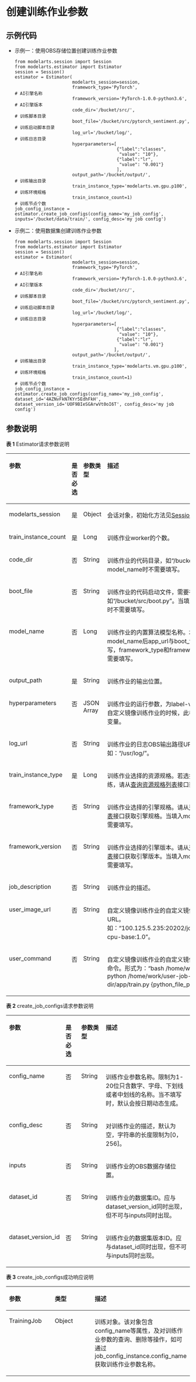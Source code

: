 # 创建训练作业参数<a name="modelarts_04_0174"></a>

## 示例代码<a name="zh-cn_topic_0170904401_section35881040102516"></a>

-   示例一：使用OBS存储位置创建训练作业参数

    ```
    from modelarts.session import Session
    from modelarts.estimator import Estimator
    session = Session()
    estimator = Estimator(
                          modelarts_session=session,
                          framework_type='PyTorch',                                     # AI引擎名称
                          framework_version='PyTorch-1.0.0-python3.6',                  # AI引擎版本
                          code_dir='/bucket/src/',                                      # 训练脚本目录
                          boot_file='/bucket/src/pytorch_sentiment.py',                 # 训练启动脚本目录 
                          log_url='/bucket/log/',                                       # 训练日志目录
                          hyperparameters=[
                                           {"label":"classes",
                                            "value": "10"},    
                                           {"label":"lr",
                                            "value": "0.001"}
                                           ],
                          output_path='/bucket/output/',                                 # 训练输出目录
                          train_instance_type='modelarts.vm.gpu.p100',                   # 训练环境规格
                          train_instance_count=1)                                        # 训练节点个数
    job_config_instance = estimator.create_job_configs(config_name='my_job_config', inputs='/bucket/data/train/', config_desc='my job config')
    ```


-   示例二：使用数据集创建训练作业参数

    ```
    from modelarts.session import Session
    from modelarts.estimator import Estimator
    session = Session()
    estimator = Estimator(
                          modelarts_session=session,
                          framework_type='PyTorch',                                     # AI引擎名称
                          framework_version='PyTorch-1.0.0-python3.6',                  # AI引擎版本
                          code_dir='/bucket/src/',                                      # 训练脚本目录
                          boot_file='/bucket/src/pytorch_sentiment.py',                 # 训练启动脚本目录 
                          log_url='/bucket/log/',                                       # 训练日志目录
                          hyperparameters=[
                                           {"label":"classes",
                                            "value": "10"},    
                                           {"label":"lr",
                                            "value": "0.001"}
                                          ],
                          output_path='/bucket/output/',                                 # 训练输出目录
                          train_instance_type='modelarts.vm.gpu.p100',                   # 训练环境规格
                          train_instance_count=1)                                        # 训练节点个数
    job_config_instance = estimator.create_job_configs(config_name='my_job_config', dataset_id='4AZNvFkN7KYr5EdhFkH', dataset_version_id='UOF9BIeSGArwVt0oI6T', config_desc='my job config')
    ```


## 参数说明<a name="zh-cn_topic_0170904401_section0599140112517"></a>

**表 1**  Estimator请求参数说明

<a name="zh-cn_topic_0170904401_table155461191218"></a>
<table><thead align="left"><tr id="zh-cn_topic_0170904401_row254817912212"><th class="cellrowborder" valign="top" width="22.75%" id="mcps1.2.5.1.1"><p id="zh-cn_topic_0170904401_p12549899214"><a name="zh-cn_topic_0170904401_p12549899214"></a><a name="zh-cn_topic_0170904401_p12549899214"></a>参数</p>
</th>
<th class="cellrowborder" valign="top" width="9.879999999999999%" id="mcps1.2.5.1.2"><p id="zh-cn_topic_0170904401_p3552101193813"><a name="zh-cn_topic_0170904401_p3552101193813"></a><a name="zh-cn_topic_0170904401_p3552101193813"></a>是否必选</p>
</th>
<th class="cellrowborder" valign="top" width="13.320000000000002%" id="mcps1.2.5.1.3"><p id="zh-cn_topic_0170904401_p1755169172118"><a name="zh-cn_topic_0170904401_p1755169172118"></a><a name="zh-cn_topic_0170904401_p1755169172118"></a>参数类型</p>
</th>
<th class="cellrowborder" valign="top" width="54.05%" id="mcps1.2.5.1.4"><p id="zh-cn_topic_0170904401_p55521998211"><a name="zh-cn_topic_0170904401_p55521998211"></a><a name="zh-cn_topic_0170904401_p55521998211"></a>描述</p>
</th>
</tr>
</thead>
<tbody><tr id="zh-cn_topic_0170904401_row8893215413"><td class="cellrowborder" valign="top" width="22.75%" headers="mcps1.2.5.1.1 "><p id="zh-cn_topic_0170904401_p6891421842"><a name="zh-cn_topic_0170904401_p6891421842"></a><a name="zh-cn_topic_0170904401_p6891421842"></a>modelarts_session</p>
</td>
<td class="cellrowborder" valign="top" width="9.879999999999999%" headers="mcps1.2.5.1.2 "><p id="zh-cn_topic_0170904401_p68972047"><a name="zh-cn_topic_0170904401_p68972047"></a><a name="zh-cn_topic_0170904401_p68972047"></a>是</p>
</td>
<td class="cellrowborder" valign="top" width="13.320000000000002%" headers="mcps1.2.5.1.3 "><p id="zh-cn_topic_0170904401_p158912219419"><a name="zh-cn_topic_0170904401_p158912219419"></a><a name="zh-cn_topic_0170904401_p158912219419"></a>Object</p>
</td>
<td class="cellrowborder" valign="top" width="54.05%" headers="mcps1.2.5.1.4 "><p id="zh-cn_topic_0170904401_p1689152543"><a name="zh-cn_topic_0170904401_p1689152543"></a><a name="zh-cn_topic_0170904401_p1689152543"></a>会话对象，初始化方法见<a href="Session鉴权概述.md">Session鉴权</a>。</p>
</td>
</tr>
<tr id="zh-cn_topic_0170904401_row197933582219"><td class="cellrowborder" valign="top" width="22.75%" headers="mcps1.2.5.1.1 "><p id="zh-cn_topic_0170904401_p25545912114"><a name="zh-cn_topic_0170904401_p25545912114"></a><a name="zh-cn_topic_0170904401_p25545912114"></a>train_instance_count</p>
</td>
<td class="cellrowborder" valign="top" width="9.879999999999999%" headers="mcps1.2.5.1.2 "><p id="zh-cn_topic_0170904401_p955361173817"><a name="zh-cn_topic_0170904401_p955361173817"></a><a name="zh-cn_topic_0170904401_p955361173817"></a>是</p>
</td>
<td class="cellrowborder" valign="top" width="13.320000000000002%" headers="mcps1.2.5.1.3 "><p id="zh-cn_topic_0170904401_p55561095217"><a name="zh-cn_topic_0170904401_p55561095217"></a><a name="zh-cn_topic_0170904401_p55561095217"></a>Long</p>
</td>
<td class="cellrowborder" valign="top" width="54.05%" headers="mcps1.2.5.1.4 "><p id="zh-cn_topic_0170904401_p25573982112"><a name="zh-cn_topic_0170904401_p25573982112"></a><a name="zh-cn_topic_0170904401_p25573982112"></a>训练作业worker的个数。</p>
</td>
</tr>
<tr id="zh-cn_topic_0170904401_row105532902114"><td class="cellrowborder" valign="top" width="22.75%" headers="mcps1.2.5.1.1 "><p id="zh-cn_topic_0170904401_p115007506428"><a name="zh-cn_topic_0170904401_p115007506428"></a><a name="zh-cn_topic_0170904401_p115007506428"></a>code_dir</p>
</td>
<td class="cellrowborder" valign="top" width="9.879999999999999%" headers="mcps1.2.5.1.2 "><p id="zh-cn_topic_0170904401_p4553121118384"><a name="zh-cn_topic_0170904401_p4553121118384"></a><a name="zh-cn_topic_0170904401_p4553121118384"></a>否</p>
</td>
<td class="cellrowborder" valign="top" width="13.320000000000002%" headers="mcps1.2.5.1.3 "><p id="zh-cn_topic_0170904401_p1750655034220"><a name="zh-cn_topic_0170904401_p1750655034220"></a><a name="zh-cn_topic_0170904401_p1750655034220"></a>String</p>
</td>
<td class="cellrowborder" valign="top" width="54.05%" headers="mcps1.2.5.1.4 "><p id="zh-cn_topic_0170904401_p750985094216"><a name="zh-cn_topic_0170904401_p750985094216"></a><a name="zh-cn_topic_0170904401_p750985094216"></a>训练作业的代码目录，如<span class="filepath" id="zh-cn_topic_0170904401_filepath1951216503429"><a name="zh-cn_topic_0170904401_filepath1951216503429"></a><a name="zh-cn_topic_0170904401_filepath1951216503429"></a>“/bucket/src/”</span>。当填入model_name时不需要填写。</p>
</td>
</tr>
<tr id="zh-cn_topic_0170904401_row164861109396"><td class="cellrowborder" valign="top" width="22.75%" headers="mcps1.2.5.1.1 "><p id="zh-cn_topic_0170904401_p35209501423"><a name="zh-cn_topic_0170904401_p35209501423"></a><a name="zh-cn_topic_0170904401_p35209501423"></a>boot_file</p>
</td>
<td class="cellrowborder" valign="top" width="9.879999999999999%" headers="mcps1.2.5.1.2 "><p id="zh-cn_topic_0170904401_p1955318112388"><a name="zh-cn_topic_0170904401_p1955318112388"></a><a name="zh-cn_topic_0170904401_p1955318112388"></a>否</p>
</td>
<td class="cellrowborder" valign="top" width="13.320000000000002%" headers="mcps1.2.5.1.3 "><p id="zh-cn_topic_0170904401_p552245012421"><a name="zh-cn_topic_0170904401_p552245012421"></a><a name="zh-cn_topic_0170904401_p552245012421"></a>String</p>
</td>
<td class="cellrowborder" valign="top" width="54.05%" headers="mcps1.2.5.1.4 "><p id="zh-cn_topic_0170904401_p1052817508427"><a name="zh-cn_topic_0170904401_p1052817508427"></a><a name="zh-cn_topic_0170904401_p1052817508427"></a>训练作业的代码启动文件，需要在代码目录下，如<span class="filepath" id="zh-cn_topic_0170904401_filepath953055064213"><a name="zh-cn_topic_0170904401_filepath953055064213"></a><a name="zh-cn_topic_0170904401_filepath953055064213"></a>“/bucket/src/boot.py”</span>。当填入model_name时不需要填写。</p>
</td>
</tr>
<tr id="zh-cn_topic_0170904401_row262591093918"><td class="cellrowborder" valign="top" width="22.75%" headers="mcps1.2.5.1.1 "><p id="zh-cn_topic_0170904401_p1655814915214"><a name="zh-cn_topic_0170904401_p1655814915214"></a><a name="zh-cn_topic_0170904401_p1655814915214"></a>model_name</p>
</td>
<td class="cellrowborder" valign="top" width="9.879999999999999%" headers="mcps1.2.5.1.2 "><p id="zh-cn_topic_0170904401_p1155391163819"><a name="zh-cn_topic_0170904401_p1155391163819"></a><a name="zh-cn_topic_0170904401_p1155391163819"></a>否</p>
</td>
<td class="cellrowborder" valign="top" width="13.320000000000002%" headers="mcps1.2.5.1.3 "><p id="zh-cn_topic_0170904401_p55598942112"><a name="zh-cn_topic_0170904401_p55598942112"></a><a name="zh-cn_topic_0170904401_p55598942112"></a>Long</p>
</td>
<td class="cellrowborder" valign="top" width="54.05%" headers="mcps1.2.5.1.4 "><p id="zh-cn_topic_0170904401_p115621942111"><a name="zh-cn_topic_0170904401_p115621942111"></a><a name="zh-cn_topic_0170904401_p115621942111"></a>训练作业的内置算法模型名称。填入model_name后app_url与boot_file_url不需填写，framework_type和framework_version也不需要填写。</p>
</td>
</tr>
<tr id="zh-cn_topic_0170904401_row1390105335719"><td class="cellrowborder" valign="top" width="22.75%" headers="mcps1.2.5.1.1 "><p id="zh-cn_topic_0170904401_p7801836172112"><a name="zh-cn_topic_0170904401_p7801836172112"></a><a name="zh-cn_topic_0170904401_p7801836172112"></a>output_path</p>
</td>
<td class="cellrowborder" valign="top" width="9.879999999999999%" headers="mcps1.2.5.1.2 "><p id="zh-cn_topic_0170904401_p95531511163817"><a name="zh-cn_topic_0170904401_p95531511163817"></a><a name="zh-cn_topic_0170904401_p95531511163817"></a>是</p>
</td>
<td class="cellrowborder" valign="top" width="13.320000000000002%" headers="mcps1.2.5.1.3 "><p id="zh-cn_topic_0170904401_p12801133632113"><a name="zh-cn_topic_0170904401_p12801133632113"></a><a name="zh-cn_topic_0170904401_p12801133632113"></a>String</p>
</td>
<td class="cellrowborder" valign="top" width="54.05%" headers="mcps1.2.5.1.4 "><p id="zh-cn_topic_0170904401_p880183622110"><a name="zh-cn_topic_0170904401_p880183622110"></a><a name="zh-cn_topic_0170904401_p880183622110"></a>训练作业的输出位置。</p>
</td>
</tr>
<tr id="zh-cn_topic_0170904401_row3799183612114"><td class="cellrowborder" valign="top" width="22.75%" headers="mcps1.2.5.1.1 "><p id="zh-cn_topic_0170904401_p13562119132119"><a name="zh-cn_topic_0170904401_p13562119132119"></a><a name="zh-cn_topic_0170904401_p13562119132119"></a>hyperparameters</p>
</td>
<td class="cellrowborder" valign="top" width="9.879999999999999%" headers="mcps1.2.5.1.2 "><p id="zh-cn_topic_0170904401_p655755054219"><a name="zh-cn_topic_0170904401_p655755054219"></a><a name="zh-cn_topic_0170904401_p655755054219"></a>否</p>
</td>
<td class="cellrowborder" valign="top" width="13.320000000000002%" headers="mcps1.2.5.1.3 "><p id="zh-cn_topic_0170904401_p1756418919215"><a name="zh-cn_topic_0170904401_p1756418919215"></a><a name="zh-cn_topic_0170904401_p1756418919215"></a>JSON Array</p>
</td>
<td class="cellrowborder" valign="top" width="54.05%" headers="mcps1.2.5.1.4 "><p id="zh-cn_topic_0170904401_p1956514920216"><a name="zh-cn_topic_0170904401_p1956514920216"></a><a name="zh-cn_topic_0170904401_p1956514920216"></a>训练作业的运行参数，为label-value格式；当为自定义镜像训练作业的时候，此参数为容器环境变量。</p>
</td>
</tr>
<tr id="zh-cn_topic_0170904401_row83521247152016"><td class="cellrowborder" valign="top" width="22.75%" headers="mcps1.2.5.1.1 "><p id="zh-cn_topic_0170904401_p106881050154220"><a name="zh-cn_topic_0170904401_p106881050154220"></a><a name="zh-cn_topic_0170904401_p106881050154220"></a>log_url</p>
</td>
<td class="cellrowborder" valign="top" width="9.879999999999999%" headers="mcps1.2.5.1.2 "><p id="zh-cn_topic_0170904401_p17806757142413"><a name="zh-cn_topic_0170904401_p17806757142413"></a><a name="zh-cn_topic_0170904401_p17806757142413"></a>否</p>
</td>
<td class="cellrowborder" valign="top" width="13.320000000000002%" headers="mcps1.2.5.1.3 "><p id="zh-cn_topic_0170904401_p1369555013425"><a name="zh-cn_topic_0170904401_p1369555013425"></a><a name="zh-cn_topic_0170904401_p1369555013425"></a>String</p>
</td>
<td class="cellrowborder" valign="top" width="54.05%" headers="mcps1.2.5.1.4 "><p id="zh-cn_topic_0170904401_p9699950194211"><a name="zh-cn_topic_0170904401_p9699950194211"></a><a name="zh-cn_topic_0170904401_p9699950194211"></a>训练作业的日志OBS输出路径URL，默认为空。如：<span class="filepath" id="zh-cn_topic_0170904401_filepath770045019429"><a name="zh-cn_topic_0170904401_filepath770045019429"></a><a name="zh-cn_topic_0170904401_filepath770045019429"></a>“/usr/log/”</span>。</p>
</td>
</tr>
<tr id="zh-cn_topic_0170904401_row1912536142111"><td class="cellrowborder" valign="top" width="22.75%" headers="mcps1.2.5.1.1 "><p id="zh-cn_topic_0170904401_p109129363215"><a name="zh-cn_topic_0170904401_p109129363215"></a><a name="zh-cn_topic_0170904401_p109129363215"></a>train_instance_type</p>
</td>
<td class="cellrowborder" valign="top" width="9.879999999999999%" headers="mcps1.2.5.1.2 "><p id="zh-cn_topic_0170904401_p555331113819"><a name="zh-cn_topic_0170904401_p555331113819"></a><a name="zh-cn_topic_0170904401_p555331113819"></a>是</p>
</td>
<td class="cellrowborder" valign="top" width="13.320000000000002%" headers="mcps1.2.5.1.3 "><p id="zh-cn_topic_0170904401_p291283612219"><a name="zh-cn_topic_0170904401_p291283612219"></a><a name="zh-cn_topic_0170904401_p291283612219"></a>Long</p>
</td>
<td class="cellrowborder" valign="top" width="54.05%" headers="mcps1.2.5.1.4 "><p id="zh-cn_topic_0170904401_p199131536192118"><a name="zh-cn_topic_0170904401_p199131536192118"></a><a name="zh-cn_topic_0170904401_p199131536192118"></a>训练作业选择的资源规格。若选择在训练平台训练，请从<a href="查询资源规格列表.md">查询资源规格列表</a>接口获取。</p>
</td>
</tr>
<tr id="zh-cn_topic_0170904401_row13142103743519"><td class="cellrowborder" valign="top" width="22.75%" headers="mcps1.2.5.1.1 "><p id="zh-cn_topic_0170904401_p2014213371353"><a name="zh-cn_topic_0170904401_p2014213371353"></a><a name="zh-cn_topic_0170904401_p2014213371353"></a>framework_type</p>
</td>
<td class="cellrowborder" valign="top" width="9.879999999999999%" headers="mcps1.2.5.1.2 "><p id="zh-cn_topic_0170904401_p16553201143810"><a name="zh-cn_topic_0170904401_p16553201143810"></a><a name="zh-cn_topic_0170904401_p16553201143810"></a>否</p>
</td>
<td class="cellrowborder" valign="top" width="13.320000000000002%" headers="mcps1.2.5.1.3 "><p id="zh-cn_topic_0170904401_p1014217373359"><a name="zh-cn_topic_0170904401_p1014217373359"></a><a name="zh-cn_topic_0170904401_p1014217373359"></a>String</p>
</td>
<td class="cellrowborder" valign="top" width="54.05%" headers="mcps1.2.5.1.4 "><p id="zh-cn_topic_0170904401_p565095012422"><a name="zh-cn_topic_0170904401_p565095012422"></a><a name="zh-cn_topic_0170904401_p565095012422"></a>训练作业选择的引擎规格。请从<a href="查询引擎规格列表.md">查询引擎规格列表</a>接口获取引擎规格。当填入model_name时不需要填写。</p>
</td>
</tr>
<tr id="zh-cn_topic_0170904401_row192212012216"><td class="cellrowborder" valign="top" width="22.75%" headers="mcps1.2.5.1.1 "><p id="zh-cn_topic_0170904401_p1822211112118"><a name="zh-cn_topic_0170904401_p1822211112118"></a><a name="zh-cn_topic_0170904401_p1822211112118"></a>framework_version</p>
</td>
<td class="cellrowborder" valign="top" width="9.879999999999999%" headers="mcps1.2.5.1.2 "><p id="zh-cn_topic_0170904401_p1722201162119"><a name="zh-cn_topic_0170904401_p1722201162119"></a><a name="zh-cn_topic_0170904401_p1722201162119"></a>否</p>
</td>
<td class="cellrowborder" valign="top" width="13.320000000000002%" headers="mcps1.2.5.1.3 "><p id="zh-cn_topic_0170904401_p142221612219"><a name="zh-cn_topic_0170904401_p142221612219"></a><a name="zh-cn_topic_0170904401_p142221612219"></a>String</p>
</td>
<td class="cellrowborder" valign="top" width="54.05%" headers="mcps1.2.5.1.4 "><p id="zh-cn_topic_0170904401_p6270941135920"><a name="zh-cn_topic_0170904401_p6270941135920"></a><a name="zh-cn_topic_0170904401_p6270941135920"></a>训练作业选择的引擎版本。请从<a href="查询引擎规格列表.md">查询引擎规格列表</a>接口获取引擎版本。当填入model_name时不需要填写。</p>
</td>
</tr>
<tr id="zh-cn_topic_0170904401_row9499151142612"><td class="cellrowborder" valign="top" width="22.75%" headers="mcps1.2.5.1.1 "><p id="zh-cn_topic_0170904401_p12675171136"><a name="zh-cn_topic_0170904401_p12675171136"></a><a name="zh-cn_topic_0170904401_p12675171136"></a>job_description</p>
</td>
<td class="cellrowborder" valign="top" width="9.879999999999999%" headers="mcps1.2.5.1.2 "><p id="zh-cn_topic_0170904401_p196751771039"><a name="zh-cn_topic_0170904401_p196751771039"></a><a name="zh-cn_topic_0170904401_p196751771039"></a>否</p>
</td>
<td class="cellrowborder" valign="top" width="13.320000000000002%" headers="mcps1.2.5.1.3 "><p id="zh-cn_topic_0170904401_p8675972311"><a name="zh-cn_topic_0170904401_p8675972311"></a><a name="zh-cn_topic_0170904401_p8675972311"></a>String</p>
</td>
<td class="cellrowborder" valign="top" width="54.05%" headers="mcps1.2.5.1.4 "><p id="zh-cn_topic_0170904401_p1767517712315"><a name="zh-cn_topic_0170904401_p1767517712315"></a><a name="zh-cn_topic_0170904401_p1767517712315"></a>训练作业的描述。</p>
</td>
</tr>
<tr id="zh-cn_topic_0170904401_row49082484413"><td class="cellrowborder" valign="top" width="22.75%" headers="mcps1.2.5.1.1 "><p id="zh-cn_topic_0170904401_p255514164311"><a name="zh-cn_topic_0170904401_p255514164311"></a><a name="zh-cn_topic_0170904401_p255514164311"></a>user_image_url</p>
</td>
<td class="cellrowborder" valign="top" width="9.879999999999999%" headers="mcps1.2.5.1.2 "><p id="zh-cn_topic_0170904401_p5555144113435"><a name="zh-cn_topic_0170904401_p5555144113435"></a><a name="zh-cn_topic_0170904401_p5555144113435"></a>否</p>
</td>
<td class="cellrowborder" valign="top" width="13.320000000000002%" headers="mcps1.2.5.1.3 "><p id="zh-cn_topic_0170904401_p5555841114318"><a name="zh-cn_topic_0170904401_p5555841114318"></a><a name="zh-cn_topic_0170904401_p5555841114318"></a>String</p>
</td>
<td class="cellrowborder" valign="top" width="54.05%" headers="mcps1.2.5.1.4 "><p id="zh-cn_topic_0170904401_p755554118434"><a name="zh-cn_topic_0170904401_p755554118434"></a><a name="zh-cn_topic_0170904401_p755554118434"></a>自定义镜像训练作业的自定义镜像的SWR-URL。如：<span class="filepath" id="filepath45311015165614"><a name="filepath45311015165614"></a><a name="filepath45311015165614"></a>“100.125.5.235:20202/jobmng/custom-cpu-base:1.0”</span>。</p>
</td>
</tr>
<tr id="zh-cn_topic_0170904401_row19129155110419"><td class="cellrowborder" valign="top" width="22.75%" headers="mcps1.2.5.1.1 "><p id="zh-cn_topic_0170904401_p46411034174620"><a name="zh-cn_topic_0170904401_p46411034174620"></a><a name="zh-cn_topic_0170904401_p46411034174620"></a>user_command</p>
</td>
<td class="cellrowborder" valign="top" width="9.879999999999999%" headers="mcps1.2.5.1.2 "><p id="zh-cn_topic_0170904401_p11641434154610"><a name="zh-cn_topic_0170904401_p11641434154610"></a><a name="zh-cn_topic_0170904401_p11641434154610"></a>否</p>
</td>
<td class="cellrowborder" valign="top" width="13.320000000000002%" headers="mcps1.2.5.1.3 "><p id="zh-cn_topic_0170904401_p1364113434619"><a name="zh-cn_topic_0170904401_p1364113434619"></a><a name="zh-cn_topic_0170904401_p1364113434619"></a>String</p>
</td>
<td class="cellrowborder" valign="top" width="54.05%" headers="mcps1.2.5.1.4 "><p id="zh-cn_topic_0170904401_p17641113410465"><a name="zh-cn_topic_0170904401_p17641113410465"></a><a name="zh-cn_topic_0170904401_p17641113410465"></a>自定义镜像训练作业的自定义镜像的容器的启动命令。形式为：<span class="filepath" id="filepath12983142420569"><a name="filepath12983142420569"></a><a name="filepath12983142420569"></a>“bash /home/work/run_train.sh python /home/work/user-job-dir/app/train.py {python_file_parameter}”</span>。</p>
</td>
</tr>
</tbody>
</table>

**表 2**  create\_job\_configs请求参数说明

<a name="zh-cn_topic_0170904401_table1218411161451"></a>
<table><thead align="left"><tr id="zh-cn_topic_0170904401_row1184151614517"><th class="cellrowborder" valign="top" width="23.232323232323232%" id="mcps1.2.5.1.1"><p id="zh-cn_topic_0170904401_p118471620514"><a name="zh-cn_topic_0170904401_p118471620514"></a><a name="zh-cn_topic_0170904401_p118471620514"></a>参数</p>
</th>
<th class="cellrowborder" valign="top" width="9.36093609360936%" id="mcps1.2.5.1.2"><p id="zh-cn_topic_0170904401_p181843161754"><a name="zh-cn_topic_0170904401_p181843161754"></a><a name="zh-cn_topic_0170904401_p181843161754"></a>是否必选</p>
</th>
<th class="cellrowborder" valign="top" width="13.831383138313832%" id="mcps1.2.5.1.3"><p id="zh-cn_topic_0170904401_p12184316451"><a name="zh-cn_topic_0170904401_p12184316451"></a><a name="zh-cn_topic_0170904401_p12184316451"></a>参数类型</p>
</th>
<th class="cellrowborder" valign="top" width="53.57535753575357%" id="mcps1.2.5.1.4"><p id="zh-cn_topic_0170904401_p618413161353"><a name="zh-cn_topic_0170904401_p618413161353"></a><a name="zh-cn_topic_0170904401_p618413161353"></a>描述</p>
</th>
</tr>
</thead>
<tbody><tr id="zh-cn_topic_0170904401_row2018551610513"><td class="cellrowborder" valign="top" width="23.232323232323232%" headers="mcps1.2.5.1.1 "><p id="zh-cn_topic_0170904401_p51851016153"><a name="zh-cn_topic_0170904401_p51851016153"></a><a name="zh-cn_topic_0170904401_p51851016153"></a>config_name</p>
</td>
<td class="cellrowborder" valign="top" width="9.36093609360936%" headers="mcps1.2.5.1.2 "><p id="zh-cn_topic_0170904401_p12185716856"><a name="zh-cn_topic_0170904401_p12185716856"></a><a name="zh-cn_topic_0170904401_p12185716856"></a>否</p>
</td>
<td class="cellrowborder" valign="top" width="13.831383138313832%" headers="mcps1.2.5.1.3 "><p id="zh-cn_topic_0170904401_p518561618518"><a name="zh-cn_topic_0170904401_p518561618518"></a><a name="zh-cn_topic_0170904401_p518561618518"></a>String</p>
</td>
<td class="cellrowborder" valign="top" width="53.57535753575357%" headers="mcps1.2.5.1.4 "><p id="zh-cn_topic_0170904401_p8185216258"><a name="zh-cn_topic_0170904401_p8185216258"></a><a name="zh-cn_topic_0170904401_p8185216258"></a>训练作业参数名称。限制为1-20位只含数字、字母、下划线或者中划线的名称。当不填写时，默认会按日期动态生成。</p>
</td>
</tr>
<tr id="zh-cn_topic_0170904401_row1718511161058"><td class="cellrowborder" valign="top" width="23.232323232323232%" headers="mcps1.2.5.1.1 "><p id="zh-cn_topic_0170904401_p51853164515"><a name="zh-cn_topic_0170904401_p51853164515"></a><a name="zh-cn_topic_0170904401_p51853164515"></a>config_desc</p>
</td>
<td class="cellrowborder" valign="top" width="9.36093609360936%" headers="mcps1.2.5.1.2 "><p id="zh-cn_topic_0170904401_p1518519161057"><a name="zh-cn_topic_0170904401_p1518519161057"></a><a name="zh-cn_topic_0170904401_p1518519161057"></a>否</p>
</td>
<td class="cellrowborder" valign="top" width="13.831383138313832%" headers="mcps1.2.5.1.3 "><p id="zh-cn_topic_0170904401_p81857161653"><a name="zh-cn_topic_0170904401_p81857161653"></a><a name="zh-cn_topic_0170904401_p81857161653"></a>String</p>
</td>
<td class="cellrowborder" valign="top" width="53.57535753575357%" headers="mcps1.2.5.1.4 "><p id="zh-cn_topic_0170904401_p151859164510"><a name="zh-cn_topic_0170904401_p151859164510"></a><a name="zh-cn_topic_0170904401_p151859164510"></a>对训练作业的描述，默认为空，字符串的长度限制为[0，256]。</p>
</td>
</tr>
<tr id="zh-cn_topic_0170904401_row10185916358"><td class="cellrowborder" valign="top" width="23.232323232323232%" headers="mcps1.2.5.1.1 "><p id="zh-cn_topic_0170904401_p018541619520"><a name="zh-cn_topic_0170904401_p018541619520"></a><a name="zh-cn_topic_0170904401_p018541619520"></a>inputs</p>
</td>
<td class="cellrowborder" valign="top" width="9.36093609360936%" headers="mcps1.2.5.1.2 "><p id="zh-cn_topic_0170904401_p101856164512"><a name="zh-cn_topic_0170904401_p101856164512"></a><a name="zh-cn_topic_0170904401_p101856164512"></a>否</p>
</td>
<td class="cellrowborder" valign="top" width="13.831383138313832%" headers="mcps1.2.5.1.3 "><p id="zh-cn_topic_0170904401_p718512161854"><a name="zh-cn_topic_0170904401_p718512161854"></a><a name="zh-cn_topic_0170904401_p718512161854"></a>String</p>
</td>
<td class="cellrowborder" valign="top" width="53.57535753575357%" headers="mcps1.2.5.1.4 "><p id="zh-cn_topic_0170904401_p18185816458"><a name="zh-cn_topic_0170904401_p18185816458"></a><a name="zh-cn_topic_0170904401_p18185816458"></a>训练作业的OBS数据存储位置。</p>
</td>
</tr>
<tr id="zh-cn_topic_0170904401_row8806165254911"><td class="cellrowborder" valign="top" width="23.232323232323232%" headers="mcps1.2.5.1.1 "><p id="zh-cn_topic_0170904401_p1679405218495"><a name="zh-cn_topic_0170904401_p1679405218495"></a><a name="zh-cn_topic_0170904401_p1679405218495"></a>dataset_id</p>
</td>
<td class="cellrowborder" valign="top" width="9.36093609360936%" headers="mcps1.2.5.1.2 "><p id="zh-cn_topic_0170904401_p5794105224916"><a name="zh-cn_topic_0170904401_p5794105224916"></a><a name="zh-cn_topic_0170904401_p5794105224916"></a>否</p>
</td>
<td class="cellrowborder" valign="top" width="13.831383138313832%" headers="mcps1.2.5.1.3 "><p id="zh-cn_topic_0170904401_p27946521492"><a name="zh-cn_topic_0170904401_p27946521492"></a><a name="zh-cn_topic_0170904401_p27946521492"></a>String</p>
</td>
<td class="cellrowborder" valign="top" width="53.57535753575357%" headers="mcps1.2.5.1.4 "><p id="zh-cn_topic_0170904401_p07941452174917"><a name="zh-cn_topic_0170904401_p07941452174917"></a><a name="zh-cn_topic_0170904401_p07941452174917"></a>训练作业的数据集ID。应与dataset_version_id同时出现，但不可与inputs同时出现。</p>
</td>
</tr>
<tr id="zh-cn_topic_0170904401_row138061252144911"><td class="cellrowborder" valign="top" width="23.232323232323232%" headers="mcps1.2.5.1.1 "><p id="zh-cn_topic_0170904401_p179475218491"><a name="zh-cn_topic_0170904401_p179475218491"></a><a name="zh-cn_topic_0170904401_p179475218491"></a>dataset_version_id</p>
</td>
<td class="cellrowborder" valign="top" width="9.36093609360936%" headers="mcps1.2.5.1.2 "><p id="zh-cn_topic_0170904401_p779415284913"><a name="zh-cn_topic_0170904401_p779415284913"></a><a name="zh-cn_topic_0170904401_p779415284913"></a>否</p>
</td>
<td class="cellrowborder" valign="top" width="13.831383138313832%" headers="mcps1.2.5.1.3 "><p id="zh-cn_topic_0170904401_p1279415522491"><a name="zh-cn_topic_0170904401_p1279415522491"></a><a name="zh-cn_topic_0170904401_p1279415522491"></a>String</p>
</td>
<td class="cellrowborder" valign="top" width="53.57535753575357%" headers="mcps1.2.5.1.4 "><p id="zh-cn_topic_0170904401_p1779445294919"><a name="zh-cn_topic_0170904401_p1779445294919"></a><a name="zh-cn_topic_0170904401_p1779445294919"></a>训练作业的数据集版本ID。应与dataset_id同时出现，但不可与inputs同时出现。</p>
</td>
</tr>
</tbody>
</table>

**表 3**  create\_job\_configs成功响应说明

<a name="zh-cn_topic_0160436006_table973120224596"></a>
<table><thead align="left"><tr id="zh-cn_topic_0160436006_row2731522195910"><th class="cellrowborder" valign="top" width="24.91249124912491%" id="mcps1.2.4.1.1"><p id="zh-cn_topic_0160436006_p57306225598"><a name="zh-cn_topic_0160436006_p57306225598"></a><a name="zh-cn_topic_0160436006_p57306225598"></a>参数</p>
</th>
<th class="cellrowborder" valign="top" width="21.732173217321733%" id="mcps1.2.4.1.2"><p id="zh-cn_topic_0160436006_p117308225593"><a name="zh-cn_topic_0160436006_p117308225593"></a><a name="zh-cn_topic_0160436006_p117308225593"></a>类型</p>
</th>
<th class="cellrowborder" valign="top" width="53.35533553355335%" id="mcps1.2.4.1.3"><p id="zh-cn_topic_0160436006_p2730132255915"><a name="zh-cn_topic_0160436006_p2730132255915"></a><a name="zh-cn_topic_0160436006_p2730132255915"></a>描述</p>
</th>
</tr>
</thead>
<tbody><tr id="zh-cn_topic_0160436006_row1873172215912"><td class="cellrowborder" valign="top" width="24.91249124912491%" headers="mcps1.2.4.1.1 "><p id="zh-cn_topic_0160436006_p4731322145919"><a name="zh-cn_topic_0160436006_p4731322145919"></a><a name="zh-cn_topic_0160436006_p4731322145919"></a>TrainingJob</p>
</td>
<td class="cellrowborder" valign="top" width="21.732173217321733%" headers="mcps1.2.4.1.2 "><p id="zh-cn_topic_0160436006_p117311922115916"><a name="zh-cn_topic_0160436006_p117311922115916"></a><a name="zh-cn_topic_0160436006_p117311922115916"></a>Object</p>
</td>
<td class="cellrowborder" valign="top" width="53.35533553355335%" headers="mcps1.2.4.1.3 "><p id="zh-cn_topic_0160436006_p6731182225914"><a name="zh-cn_topic_0160436006_p6731182225914"></a><a name="zh-cn_topic_0160436006_p6731182225914"></a>训练对象。该对象包含config_name等属性，及对训练作业参数的查询、删除等操作，如可通过job_config_instance.config_name获取训练作业参数名称。</p>
</td>
</tr>
</tbody>
</table>

